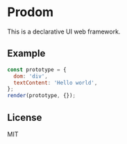# Prodom

This is a declarative UI web framework.

## Example

```js
const prototype = {
  dom: 'div',
  textContent: 'Hello world',
};
render(prototype, {});
```

## License

MIT
